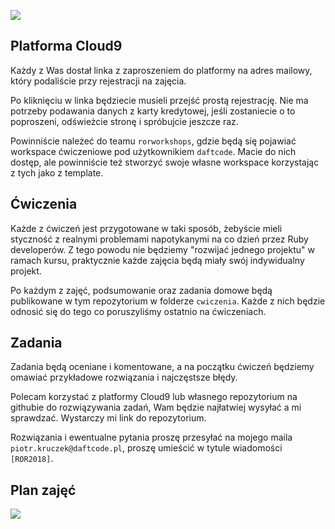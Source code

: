 ![](https://github.com/daftcode/ror_levelup_2018/blob/master/RoR_levelUP_1200x628.png)

## Platforma Cloud9

Każdy z Was dostał linka z zaproszeniem do platformy na adres mailowy, który podaliście przy rejestracji na zajęcia.

Po kliknięciu w linka będziecie musieli przejść prostą rejestrację. Nie ma potrzeby podawania danych z karty kredytowej, jeśli zostaniecie o to poproszeni, odświeżcie stronę i spróbujcie jeszcze raz.

Powinniście należeć do teamu `rorworkshops`, gdzie będą się pojawiać workspace ćwiczeniowe pod użytkownikiem `daftcode`. Macie do nich dostęp, ale powinniście też stworzyć swoje własne workspace korzystając z tych jako z template.

## Ćwiczenia

Każde z ćwiczeń jest przygotowane w taki sposób, żebyście mieli styczność z realnymi problemami napotykanymi na co dzień przez Ruby developerów. Z tego powodu nie będziemy "rozwijać jednego projektu" w ramach kursu, praktycznie każde zajęcia będą miały swój indywidualny projekt.

Po każdym z zajęć, podsumowanie oraz zadania domowe będą publikowane w tym repozytorium w folderze `cwiczenia`. Każde z nich będzie odnosić się do tego co poruszyliśmy ostatnio na ćwiczeniach.

## Zadania

Zadania będą oceniane i komentowane, a na początku ćwiczeń będziemy omawiać przykładowe rozwiązania i najczęstsze błędy.

Polecam korzystać z platformy Cloud9 lub własnego repozytorium na githubie do rozwiązywania zadań, Wam będzie najłatwiej wysyłać a mi sprawdzać. Wystarczy mi link do repozytorium.

Rozwiązania i ewentualne pytania proszę przesyłać na mojego maila `piotr.kruczek@daftcode.pl`, proszę umieścić w tytule wiadomości `[ROR2018]`.

## Plan zajęć

![](https://github.com/daftcode/ror_levelup_2018/blob/master/RoR_640x760.png)

